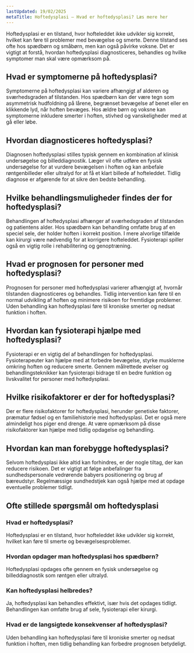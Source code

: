 ```yaml
---
lastUpdated: 19/02/2025
metaTitle: Hoftedysplasi – Hvad er hoftedysplasi? Læs mere her
---
```


Hoftedysplasi er en tilstand, hvor hofteleddet ikke udvikler sig korrekt, hvilket kan føre til problemer med bevægelse og smerte. Denne tilstand ses ofte hos spædbørn og småbørn, men kan også påvirke voksne. Det er vigtigt at forstå, hvordan hoftedysplasi diagnosticeres, behandles og hvilke symptomer man skal være opmærksom på.

## Hvad er symptomerne på hoftedysplasi?

Symptomerne på hoftedysplasi kan variere afhængigt af alderen og sværhedsgraden af tilstanden. Hos spædbørn kan der være tegn som asymmetrisk hudfoldning på lårene, begrænset bevægelse af benet eller en klikkende lyd, når hoften bevæges. Hos ældre børn og voksne kan symptomerne inkludere smerter i hoften, stivhed og vanskeligheder med at gå eller løbe.

## Hvordan diagnosticeres hoftedysplasi?

Diagnosen hoftedysplasi stilles typisk gennem en kombination af klinisk undersøgelse og billeddiagnostik. Læger vil ofte udføre en fysisk undersøgelse for at vurdere bevægelsen i hoften og kan anbefale røntgenbilleder eller ultralyd for at få et klart billede af hofteleddet. Tidlig diagnose er afgørende for at sikre den bedste behandling.

## Hvilke behandlingsmuligheder findes der for hoftedysplasi?

Behandlingen af hoftedysplasi afhænger af sværhedsgraden af tilstanden og patientens alder. Hos spædbørn kan behandling omfatte brug af en speciel sele, der holder hoften i korrekt position. I mere alvorlige tilfælde kan kirurgi være nødvendig for at korrigere hofteleddet. Fysioterapi spiller også en vigtig rolle i rehabilitering og genoptræning.

## Hvad er prognosen for personer med hoftedysplasi?

Prognosen for personer med hoftedysplasi varierer afhængigt af, hvornår tilstanden diagnosticeres og behandles. Tidlig intervention kan føre til en normal udvikling af hoften og minimere risikoen for fremtidige problemer. Uden behandling kan hoftedysplasi føre til kroniske smerter og nedsat funktion i hoften.

## Hvordan kan fysioterapi hjælpe med hoftedysplasi?

Fysioterapi er en vigtig del af behandlingen for hoftedysplasi. Fysioterapeuter kan hjælpe med at forbedre bevægelse, styrke musklerne omkring hoften og reducere smerte. Gennem målrettede øvelser og behandlingsteknikker kan fysioterapi bidrage til en bedre funktion og livskvalitet for personer med hoftedysplasi.

## Hvilke risikofaktorer er der for hoftedysplasi?

Der er flere risikofaktorer for hoftedysplasi, herunder genetiske faktorer, præmatur fødsel og en familiehistorie med hoftedysplasi. Det er også mere almindeligt hos piger end drenge. At være opmærksom på disse risikofaktorer kan hjælpe med tidlig opdagelse og behandling.

## Hvordan kan man forebygge hoftedysplasi?

Selvom hoftedysplasi ikke altid kan forhindres, er der nogle tiltag, der kan reducere risikoen. Det er vigtigt at følge anbefalinger fra sundhedspersonale vedrørende babyers positionering og brug af bæreudstyr. Regelmæssige sundhedstjek kan også hjælpe med at opdage eventuelle problemer tidligt.

## Ofte stillede spørgsmål om hoftedysplasi

### Hvad er hoftedysplasi?

Hoftedysplasi er en tilstand, hvor hofteleddet ikke udvikler sig korrekt, hvilket kan føre til smerte og bevægelsesproblemer.

### Hvordan opdager man hoftedysplasi hos spædbørn?

Hoftedysplasi opdages ofte gennem en fysisk undersøgelse og billeddiagnostik som røntgen eller ultralyd.

### Kan hoftedysplasi helbredes?

Ja, hoftedysplasi kan behandles effektivt, især hvis det opdages tidligt. Behandlingen kan omfatte brug af sele, fysioterapi eller kirurgi.

### Hvad er de langsigtede konsekvenser af hoftedysplasi?

Uden behandling kan hoftedysplasi føre til kroniske smerter og nedsat funktion i hoften, men tidlig behandling kan forbedre prognosen betydeligt.
